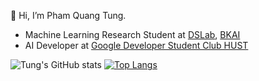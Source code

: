 👋 Hi, I’m Pham Quang Tung.
 - Machine Learning Research Student at [DSLab](http://ds.soict.hust.edu.vn/), [BKAI](https://bkai.ai/)
 - AI Developer at [Google Developer Student Club HUST](https://www.facebook.com/gdsc.hust)

![Tung's GitHub stats](https://github-readme-stats.vercel.app/api?username=tungpham663&show_icons=true&theme=radical)  [![Top Langs](https://github-readme-stats.vercel.app/api/top-langs/?username=tungpham663&layout=compact)](https://github.com/tungpham663/github-readme-stats)
<!---
tungpham663/tungpham663 is a ✨ special ✨ repository because its `README.md` (this file) appears on your GitHub profile.
You can click the Preview link to take a look at your changes.
--->
